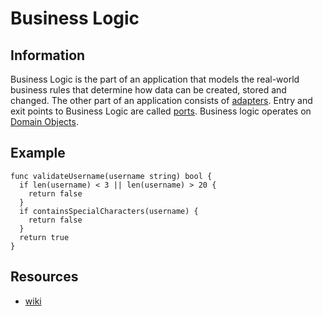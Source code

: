 # Business Logic

## Information

Business Logic is the part of an application that models the real-world business rules that determine how data can be created, stored and changed. The other part of an application consists of [adapters](https://github.com/vimcki/design-principles/blob/master/Adapter.md). Entry and exit points to Business Logic are called [ports](https://github.com/vimcki/design-principles/blob/master/Port.md). Business logic operates on [Domain Objects](https://github.com/vimcki/design-principles/blob/master/Domain%20Objects.md).

## Example

```golang
func validateUsername(username string) bool {
  if len(username) < 3 || len(username) > 20 {
    return false
  }
  if containsSpecialCharacters(username) {
    return false
  }
  return true
}
```

## Resources

- [wiki](https://en.wikipedia.org/wiki/Business_logic)